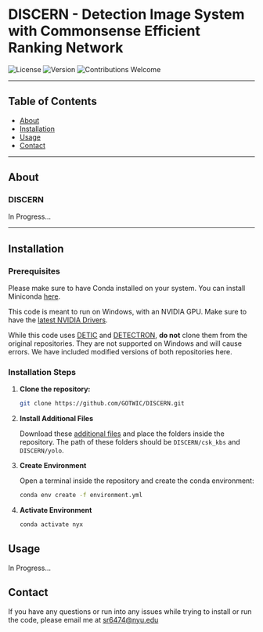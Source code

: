 # DISCERN - Detection Image System with Commonsense Efficient Ranking Network

![License](https://img.shields.io/badge/license-MIT-blue.svg)
![Version](https://img.shields.io/badge/version-1.0.0-brightgreen.svg)
![Contributions Welcome](https://img.shields.io/badge/contributions-welcome-orange.svg)

---

## Table of Contents

- [About](#about)
- [Installation](#installation)
- [Usage](#usage)
- [Contact](#contact)

---

## About

### DISCERN

In Progress...

---

## Installation

### Prerequisites

Please make sure to have Conda installed on your system. You can install Miniconda [here](https://docs.anaconda.com/miniconda/).

This code is meant to run on Windows, with an NVIDIA GPU. Make sure to have the [latest NVIDIA Drivers](https://www.nvidia.com/download/index.aspx). 

While this code uses [DETIC](https://github.com/facebookresearch/Detic) and [DETECTRON](https://github.com/facebookresearch/detectron2), **do not** clone them from the original repositories. They are not supported on Windows and will cause errors. We have included modified versions of both repositories here.

### Installation Steps

1. **Clone the repository:**

   ```bash
   git clone https://github.com/GOTWIC/DISCERN.git

2. **Install Additional Files**

   Download these [additional files](https://drive.google.com/drive/folders/13yLKYwc9azDdcdX-PfnNfCrQI8Z3Eopl?usp=sharing) and place the folders inside the repository. The path of these folders should be ```DISCERN/csk_kbs``` and ```DISCERN/yolo```.

3. **Create Environment**

   Open a terminal inside the repository and create the conda environment:

   ```bash
   conda env create -f environment.yml

4. **Activate Environment**

   ```bash
   conda activate nyx   

## Usage

In Progress...

## Contact

If you have any questions or run into any issues while trying to install or run the code, please email me at sr6474@nyu.edu
